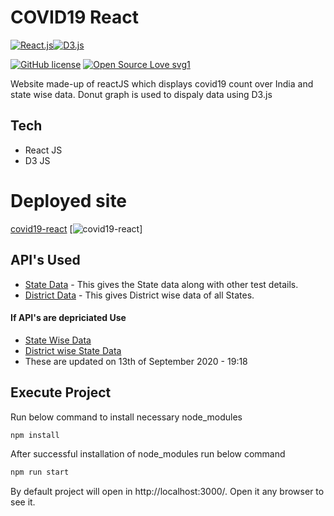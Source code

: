 # COVID19 React

[![React.js](https://cdn4.iconfinder.com/data/icons/logos-3/600/React.js_logo-64.png)](https://reactjs.org/)[![D3.js](https://upload.wikimedia.org/wikipedia/en/thumb/1/15/Logo_D3.svg/64px-Logo_D3.svg.png)](https://d3js.org/)

[![GitHub license](https://img.shields.io/badge/license-MIT-blue.svg)](https://github.com/facebook/react/blob/master/LICENSE) [![Open Source Love svg1](https://badges.frapsoft.com/os/v1/open-source.svg?v=103)](https://github.com/ellerbrock/open-source-badges/)

Website made-up of reactJS which displays covid19 count over India and state wise data. Donut graph is used to dispaly data using D3.js

## Tech
- React JS
- D3 JS

# Deployed site
[covid19-react](https://covid19-react-kk.netlify.app/)
[![covid19-react](websitte-preview.gif)]
## API's Used
* [State Data](https://api.covid19india.org/data.json) - This gives the State data along with other test details.
* [District Data](https://api.covid19india.org/state_district_wise.json) - This gives District wise data of all States.

#### If API's are depriciated Use
* [State Wise Data](./assets/data.json)
* [District wise State Data](./assets/state-wise-data.json)
* These are updated on 13th of September 2020 - 19:18

## Execute Project

Run below command to install necessary node_modules 
```sh
npm install
```

After successful installation of node_modules run below command
```sh
npm run start
```

By default project will open in http://localhost:3000/. Open it any browser to see it.
